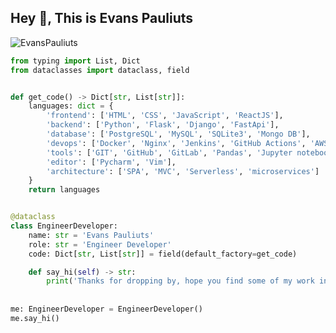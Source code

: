 <!-- ### Hi there 👋 -->

<!--
**EvansPauliuts/EvansPauliuts** is a ✨ _special_ ✨ repository because its `README.md` (this file) appears on your GitHub profile.

Here are some ideas to get you started:

- 🔭 I’m currently working on ...
- 🌱 I’m currently learning ...
- 👯 I’m looking to collaborate on ...
- 🤔 I’m looking for help with ...
- 💬 Ask me about ...
- 📫 How to reach me: ...
- 😄 Pronouns: ...
- ⚡ Fun fact: ...
-->

## Hey 👋, This is Evans Pauliuts
<p align=left> <img src=https://komarev.com/ghpvc/?username=EvansPauliuts alt=EvansPauliuts /> </p>

```python
from typing import List, Dict
from dataclasses import dataclass, field


def get_code() -> Dict[str, List[str]]:
    languages: dict = {
        'frontend': ['HTML', 'CSS', 'JavaScript', 'ReactJS'],
        'backend': ['Python', 'Flask', 'Django', 'FastApi'],
        'database': ['PostgreSQL', 'MySQL', 'SQLite3', 'Mongo DB'],
        'devops': ['Docker', 'Nginx', 'Jenkins', 'GitHub Actions', 'AWS', 'Heroku'],
        'tools': ['GIT', 'GitHub', 'GitLab', 'Pandas', 'Jupyter notebook', 'SQLAlchemy', 'Redis'],
        'editor': ['Pycharm', 'Vim'],
        'architecture': ['SPA', 'MVC', 'Serverless', 'microservices']
    }
    return languages


@dataclass
class EngineerDeveloper:
    name: str = 'Evans Pauliuts'
    role: str = 'Engineer Developer'
    code: Dict[str, List[str]] = field(default_factory=get_code)

    def say_hi(self) -> str:
        print('Thanks for dropping by, hope you find some of my work interesting.')
        
        
me: EngineerDeveloper = EngineerDeveloper()
me.say_hi()
```

<!-- [![Github stats](https://github-readme-stats.vercel.app/api?username=EvansPauliuts&show_icons=true&include_all_commits=true)](https://github.com/EvansPauliuts/github-readme-stats) -->
<!-- [![Top Langs](https://github-readme-stats.vercel.app/api/top-langs/?username=EvansPauliuts&layout=compact)](https://github.com/EvansPauliuts/github-readme-stats) -->
